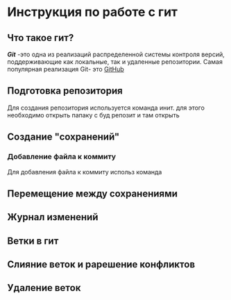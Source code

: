 # Инструкция по работе с гит

## Что такое гит?

***Git*** -это одна из реализаций распределенной системы контроля версий, поддерживающие как локальные, так и удаленные репозитории.
Самая популярная реализация Git- это [GitHub](htttps://github.com)

## Подготовка репозитория
Для создания репозитория используется команда инит. для этого необходимо открыть папаку с буд репозит и там открыть
## Создание "сохранений"

### Добавление файла к коммиту
Для добавления файла к коммиту использ команда 
## Перемещение между сохранениями

## Журнал изменений

## Ветки в гит

## Слияние веток и рарешение конфликтов

## Удаление веток
